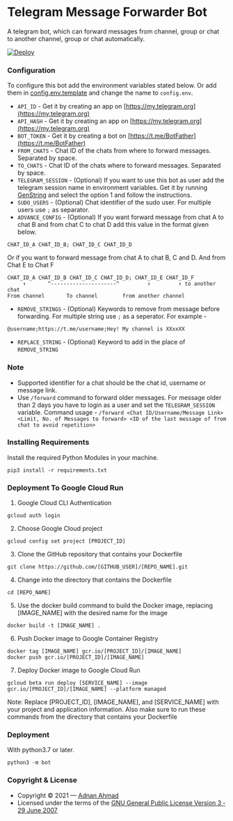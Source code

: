 # Telegram Message Forwarder Bot
A telegram bot, which can forward messages from channel, group or chat to another channel, group or chat automatically.

[![Deploy](https://www.herokucdn.com/deploy/button.svg)](https://heroku.com/deploy)

### Configuration
To configure this bot add the environment variables stated below. Or add them in [config.env.template](./config.env.template) and change the name to `config.env`.
- `API_ID` - Get it by creating an app on [https://my.telegram.org](https://my.telegram.org)
- `API_HASH` - Get it by creating an app on [https://my.telegram.org](https://my.telegram.org)
- `BOT_TOKEN` - Get it by creating a bot on [https://t.me/BotFather](https://t.me/BotFather)
- `FROM_CHATS` - Chat ID of the chats from where to forward messages. Separated by space.
- `TO_CHATS` - Chat ID of the chats where to forward messages. Separated by space.
- `TELEGRAM_SESSION` - (Optional) If you want to use this bot as user add the telegram session name in environment variables. Get it by running [GenString](https://replit.com/@viperadnan/genstring) and select the option 1 and follow the instructions.
- `SUDO_USERS` - (Optional) Chat identifier of the sudo user. For multiple users use `;` as separator.
- `ADVANCE_CONFIG` - (Optional) If you want forward message from chat A to chat B and from chat C to chat D add this value in the format given below.
```
CHAT_ID_A CHAT_ID_B; CHAT_ID_C CHAT_ID_D
```
Or if you want to forward message from chat A to chat B, C and D. And from Chat E to Chat F
```
CHAT_ID_A CHAT_ID_B CHAT_ID_C CHAT_ID_D; CHAT_ID_E CHAT_ID_F
     ↑       ^---------------------^         ↑         ↑ to another chat
From channel       To channel        from another channel
```
- `REMOVE_STRINGS` - (Optional) Keywords to remove from message before forwarding. For multiple string use `;` as a seperator. For example -
```
@username;https://t.me/username;Hey! My channel is XXxxXX
```
- `REPLACE_STRING` - (Optional) Keyword to add in the place of `REMOVE_STRING`

### Note
- Supported identifier for a chat should be the chat id, username or message link.
- Use `/forward` command to forward older messages. For message older than 2 days you have to login as a user and set the `TELEGRAM_SESSION` variable. Command usage - `/forward <Chat ID/Username/Message Link> <Limit, No. of Messages to forward> <ID of the last message of from chat to avoid repetition>`

### Installing Requirements
Install the required Python Modules in your machine.
```
pip3 install -r requirements.txt
```
### Deployment To Google Cloud Run
1. Google Cloud CLI Authentication
```
gcloud auth login
```
2. Choose Google Cloud project
```
gcloud config set project [PROJECT_ID]
```
3. Clone the GitHub repository that contains your Dockerfile
```
git clone https://github.com/[GITHUB_USER]/[REPO_NAME].git
```
4. Change into the directory that contains the Dockerfile
```
cd [REPO_NAME]
```
5. Use the docker build command to build the Docker image, replacing [IMAGE_NAME] with the desired name for the image
```
docker build -t [IMAGE_NAME] .
```
6. Push Docker image to Google Container Registry
```
docker tag [IMAGE_NAME] gcr.io/[PROJECT_ID]/[IMAGE_NAME]
docker push gcr.io/[PROJECT_ID]/[IMAGE_NAME]
```
7. Deploy Docker image to Google Cloud Run
```
gcloud beta run deploy [SERVICE_NAME] --image gcr.io/[PROJECT_ID]/[IMAGE_NAME] --platform managed
```

Note: Replace [PROJECT_ID], [IMAGE_NAME], and [SERVICE_NAME] with your project and application information. Also make sure to run these commands from the directory that contains your Dockerfile

### Deployment
With python3.7 or later.
```
python3 -m bot
```

### Copyright & License
- Copyright &copy; 2021 &mdash; [Adnan Ahmad](https://github.com/viperadnan-git)
- Licensed under the terms of the [GNU General Public License Version 3 &dash; 29 June 2007](./LICENSE)